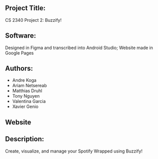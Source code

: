 ## Project Title:
CS 2340 Project 2: Buzzify!

## Software:
Designed in Figma and transcribed into Android Studio; Website made in Google Pages

## Authors:
- Andre Koga
- Ariam Netsereab
- Matthias Druhl
- Tony Nguyen
- Valentina Garcia
- Xavier Genio

## Website

## Description:
Create, visualize, and manage your Spotify Wrapped using Buzzify!


